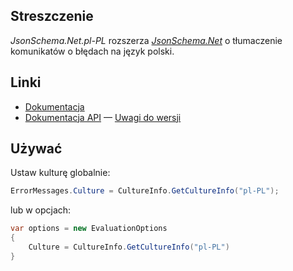 ## Streszczenie

_JsonSchema.Net.pl-PL_ rozszerza [_JsonSchema.Net_](https://www.nuget.org/packages/JsonSchema.Net) o tłumaczenie komunikatów o błędach na język polski.

## Linki

- [Dokumentacja](https://docs.json-everything.net/pointer/basics/)
- [Dokumentacja API](https://docs.json-everything.net/api/JsonPointer.Net/JsonPointer/)
— [Uwagi do wersji](https://docs.json-everything.net/rn-json-pointer/)

## Używać

Ustaw kulturę globalnie:

```c#
ErrorMessages.Culture = CultureInfo.GetCultureInfo("pl-PL");
```

lub w opcjach:

```c#
var options = new EvaluationOptions
{
    Culture = CultureInfo.GetCultureInfo("pl-PL")
}
```